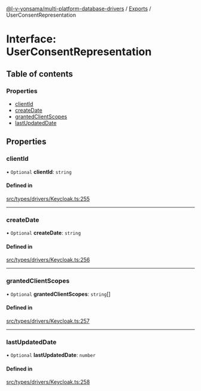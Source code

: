 [@l-v-yonsama/multi-platform-database-drivers](../README.md) / [Exports](../modules.md) / UserConsentRepresentation

# Interface: UserConsentRepresentation

## Table of contents

### Properties

- [clientId](UserConsentRepresentation.md#clientid)
- [createDate](UserConsentRepresentation.md#createdate)
- [grantedClientScopes](UserConsentRepresentation.md#grantedclientscopes)
- [lastUpdatedDate](UserConsentRepresentation.md#lastupdateddate)

## Properties

### clientId

• `Optional` **clientId**: `string`

#### Defined in

[src/types/drivers/Keycloak.ts:255](https://github.com/l-v-yonsama/db-drivers/blob/a4df02a29dfc3391c0db0aa0d239850a43e02502/src/types/drivers/Keycloak.ts#L255)

___

### createDate

• `Optional` **createDate**: `string`

#### Defined in

[src/types/drivers/Keycloak.ts:256](https://github.com/l-v-yonsama/db-drivers/blob/a4df02a29dfc3391c0db0aa0d239850a43e02502/src/types/drivers/Keycloak.ts#L256)

___

### grantedClientScopes

• `Optional` **grantedClientScopes**: `string`[]

#### Defined in

[src/types/drivers/Keycloak.ts:257](https://github.com/l-v-yonsama/db-drivers/blob/a4df02a29dfc3391c0db0aa0d239850a43e02502/src/types/drivers/Keycloak.ts#L257)

___

### lastUpdatedDate

• `Optional` **lastUpdatedDate**: `number`

#### Defined in

[src/types/drivers/Keycloak.ts:258](https://github.com/l-v-yonsama/db-drivers/blob/a4df02a29dfc3391c0db0aa0d239850a43e02502/src/types/drivers/Keycloak.ts#L258)
